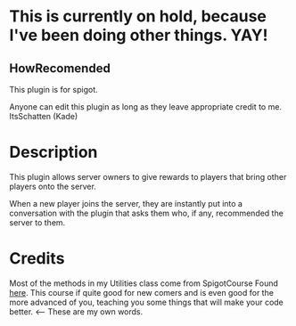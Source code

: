 # This is currently on hold, because I've been doing other things. YAY!

## HowRecomended

This plugin is for spigot.

Anyone can edit this plugin as long as they leave appropriate credit to me. ItsSchatten (Kade)


# Description

This plugin allows server owners to give rewards to players that bring other players onto the server.

When a new player joins the server, they are instantly put into a conversation with the plugin that asks them who, if any,
recommended the server to them.

# Credits

Most of the methods in my Utilities class come from SpigotCourse Found [here](https://spigotcourse.org).
This course if quite good for new comers and is even good for the more advanced of you, teaching you some things
that will make your code better. <-- These are my own words. 
